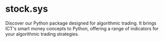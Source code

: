 # stock.sys
Discover our Python package designed for algorithmic trading. It brings ICT's smart money concepts to Python, offering a range of indicators for your algorithmic trading strategies.
